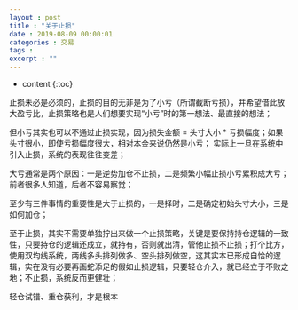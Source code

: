 ```yaml
---
layout : post
title : "关于止损"
date : 2019-08-09 00:00:01
categories : 交易
tags : 
excerpt : ""
---
```


* content
{:toc}


止损未必是必须的，止损的目的无非是为了小亏（所谓截断亏损），并希望借此放大盈亏比，止损策略也是人们想要实现“小亏”时的第一想法、最直接的想法；

但小亏其实也可以不通过止损实现，因为损失金额 = 头寸大小 * 亏损幅度；如果头寸很小，即使亏损幅度很大，相对本金来说仍然是小亏；
实际上一旦在系统中引入止损，系统的表现往往变差；

大亏通常是两个原因：一是逆势加仓不止损，二是频繁小幅止损小亏累积成大亏；前者很多人知道，后者不容易察觉；

至少有三件事情的重要性是大于止损的，一是择时，二是确定初始头寸大小，三是如何加仓；

至于止损，其实不需要单独拧出来做一个止损策略，关键是要保持持仓逻辑的一致性，只要持仓的逻辑还成立，就持有，否则就出清，管他止损不止损；打个比方，使用双均线系统，两线多头排列做多、空头排列做空，这其实本已形成自恰的逻辑，实在没有必要再画蛇添足的假如止损逻辑，只要轻仓介入，就已经立于不败之地；不止损，系统反而更健壮；

轻仓试错、重仓获利，才是根本








